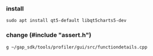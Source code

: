 ### install
    sudo apt install qt5-default libqt5charts5-dev
### change (#include "assert.h")
    g ~/gap_sdk/tools/profiler/gui/src/functiondetails.cpp
    
